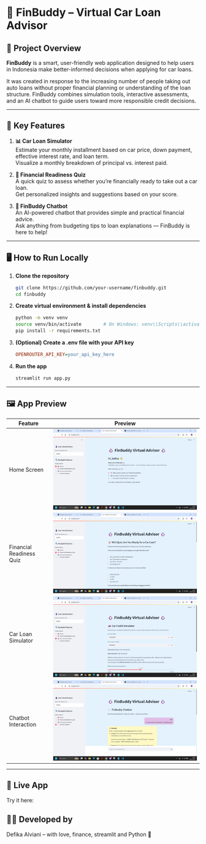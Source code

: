 # 🐧 FinBuddy – Virtual Car Loan Advisor

## 🚗 Project Overview

**FinBuddy** is a smart, user-friendly web application designed to help users in Indonesia make better-informed decisions when applying for car loans.

It was created in response to the increasing number of people taking out auto loans without proper financial planning or understanding of the loan structure. FinBuddy combines simulation tools, interactive assessments, and an AI chatbot to guide users toward more responsible credit decisions.

---

## 🌟 Key Features

1. **📊 Car Loan Simulator**  
   Estimate your monthly installment based on car price, down payment, effective interest rate, and loan term.  
   Visualize a monthly breakdown of principal vs. interest paid.

2. **🧠 Financial Readiness Quiz**  
   A quick quiz to assess whether you’re financially ready to take out a car loan.  
   Get personalized insights and suggestions based on your score.

3. **💬 FinBuddy Chatbot**  
   An AI-powered chatbot that provides simple and practical financial advice.  
   Ask anything from budgeting tips to loan explanations — FinBuddy is here to help!

---

## 🖥️ How to Run Locally

1. **Clone the repository**
    ```bash
    git clone https://github.com/your-username/finbuddy.git
    cd finbuddy
    ```
2. **Create virtual environment & install dependencies**
    ```bash
    python -m venv venv
    source venv/bin/activate        # On Windows: venv\\Scripts\\activate
    pip install -r requirements.txt
    ```
3. **(Optional) Create a .env file with your API key**
    ```ini
    OPENROUTER_API_KEY=your_api_key_here
    ```
4. **Run the app**
    ```bash
    streamlit run app.py
    ```
---
## 🖼️ App Preview
| Feature                  | Preview                                |
| ------------------------ | -------------------------------------- |
| Home Screen              | ![Home](previews/1_home.png)           |
| Financial Readiness Quiz | ![Quiz](previews/2_quiz.png)           |
| Car Loan Simulator       | ![Simulator](previews/3_simulator.png) |
| Chatbot Interaction      | ![Chatbot](previews/4_chatbot.png)     |

---
## 🚀 Live App
Try it here:

## 👩‍💻 Developed by
Defika Alviani – with love, finance, streamlit and Python 🐍